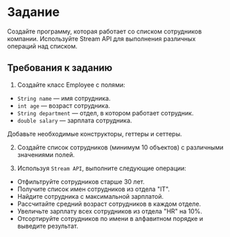 # Задание

Создайте программу, которая работает со списком сотрудников компании. Используйте Stream API для выполнения различных
операций над списком.

## Требования к заданию

1. Создайте класс Employee с полями:

- ```String name``` — имя сотрудника.
- ```int age``` — возраст сотрудника.
- ```String department``` — отдел, в котором работает сотрудник.
- ```double salary``` — зарплата сотрудника.

Добавьте необходимые конструкторы, геттеры и сеттеры.

2. Создайте список сотрудников (минимум 10 объектов) с различными значениями полей.

3. Используя ```Stream API```, выполните следующие операции:

- Отфильтруйте сотрудников старше 30 лет.
- Получите список имен сотрудников из отдела "IT".
- Найдите сотрудника с максимальной зарплатой.
- Рассчитайте средний возраст сотрудников в каждом отделе.
- Увеличьте зарплату всех сотрудников из отдела "HR" на 10%.
- Отсортируйте сотрудников по имени в алфавитном порядке и выведите результат.